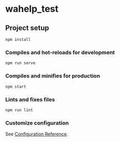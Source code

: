 # wahelp_test

## Project setup
```
npm install
```

### Compiles and hot-reloads for development
```
npm run serve
```

### Compiles and minifies for production
```
npm start
```

### Lints and fixes files
```
npm run lint
```

### Customize configuration
See [Configuration Reference](https://cli.vuejs.org/config/).
